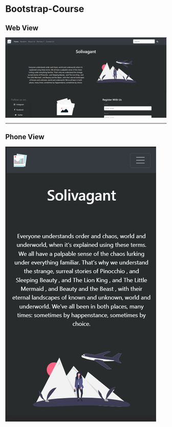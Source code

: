# Bootstrap-Course

<h2>Web View</h2>
<img src="/img/web.png">

<hr>
<h2>Phone View</h2>
<img src="/img/phone.png">